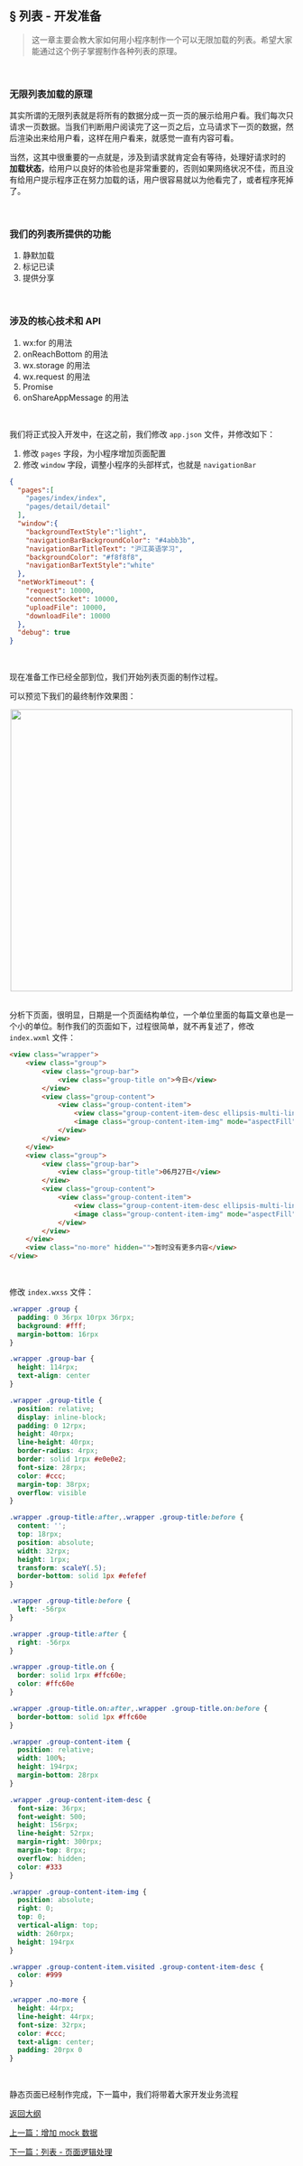 ## <a>&sect; 列表 - 开发准备</a>  
> 这一章主要会教大家如何用小程序制作一个可以无限加载的列表。希望大家能通过这个例子掌握制作各种列表的原理。  

<br>  

### 无限列表加载的原理  
其实所谓的无限列表就是将所有的数据分成一页一页的展示给用户看。我们每次只请求一页数据。当我们判断用户阅读完了这一页之后，立马请求下一页的数据，然后渲染出来给用户看，这样在用户看来，就感觉一直有内容可看。

当然，这其中很重要的一点就是，涉及到请求就肯定会有等待，处理好请求时的 **加载状态**，给用户以良好的体验也是非常重要的，否则如果网络状况不佳，而且没有给用户提示程序正在努力加载的话，用户很容易就以为他看完了，或者程序死掉了。

<br>  

### 我们的列表所提供的功能  
1. 静默加载
2. 标记已读
3. 提供分享

<br>  

### 涉及的核心技术和 API  
1. wx:for 的用法
2. onReachBottom 的用法
3. wx.storage 的用法
4. wx.request 的用法
5. Promise
6. onShareAppMessage 的用法

<br>  

我们将正式投入开发中，在这之前，我们修改 `app.json` 文件，并修改如下：  
1. 修改 `pages` 字段，为小程序增加页面配置
2. 修改 `window` 字段，调整小程序的头部样式，也就是 `navigationBar` 
```json
{
  "pages":[
    "pages/index/index",
    "pages/detail/detail"
  ],
  "window":{
    "backgroundTextStyle":"light",
    "navigationBarBackgroundColor": "#4abb3b",
    "navigationBarTitleText": "沪江英语学习",
    "backgroundColor": "#f8f8f8",
    "navigationBarTextStyle":"white"
  },
  "netWorkTimeout": {
    "request": 10000,
    "connectSocket": 10000,
    "uploadFile": 10000,
    "downloadFile": 10000
  },
  "debug": true
}
```  
<br>  

现在准备工作已经全部到位，我们开始列表页面的制作过程。  

可以预览下我们的最终制作效果图：  
<div align="center">
  <img src="./images/list.png" width="500"/>
</div>

<br>  

分析下页面，很明显，日期是一个页面结构单位，一个单位里面的每篇文章也是一个小的单位。制作我们的页面如下，过程很简单，就不再复述了，修改 `index.wxml` 文件：  
```html
<view class="wrapper">
    <view class="group">
        <view class="group-bar">
            <view class="group-title on">今日</view>
        </view>
        <view class="group-content">
            <view class="group-content-item">
                <view class="group-content-item-desc ellipsis-multi-line ellipsis-line-3">为什么聪明人总能保持冷静？</view>
                <image class="group-content-item-img" mode="aspectFill" src="https://n1image.hjfile.cn/mh/2017/06/26/9ffa8c56cfd76cf5159011f4017f022e.jpg"/>
            </view>
        </view>
    </view>
    <view class="group">
        <view class="group-bar">
            <view class="group-title">06月27日</view>
        </view>
        <view class="group-content">
            <view class="group-content-item">
                <view class="group-content-item-desc ellipsis-multi-line ellipsis-line-3">为什么聪明人总能保持冷静？</view>
                <image class="group-content-item-img" mode="aspectFill" src="https://n1image.hjfile.cn/mh/2017/06/26/9ffa8c56cfd76cf5159011f4017f022e.jpg"/>
            </view>
        </view>
    </view>
    <view class="no-more" hidden="">暂时没有更多内容</view>
</view>    
```

<br>  

修改 `index.wxss` 文件：
```css
.wrapper .group {
  padding: 0 36rpx 10rpx 36rpx;
  background: #fff;
  margin-bottom: 16rpx
}

.wrapper .group-bar {
  height: 114rpx;
  text-align: center
}

.wrapper .group-title {
  position: relative;
  display: inline-block;
  padding: 0 12rpx;
  height: 40rpx;
  line-height: 40rpx;
  border-radius: 4rpx;
  border: solid 1rpx #e0e0e2;
  font-size: 28rpx;
  color: #ccc;
  margin-top: 38rpx;
  overflow: visible
}

.wrapper .group-title:after,.wrapper .group-title:before {
  content: '';
  top: 18rpx;
  position: absolute;
  width: 32rpx;
  height: 1rpx;
  transform: scaleY(.5);
  border-bottom: solid 1px #efefef
}

.wrapper .group-title:before {
  left: -56rpx
}

.wrapper .group-title:after {
  right: -56rpx
}

.wrapper .group-title.on {
  border: solid 1rpx #ffc60e;
  color: #ffc60e
}

.wrapper .group-title.on:after,.wrapper .group-title.on:before {
  border-bottom: solid 1px #ffc60e
}

.wrapper .group-content-item {
  position: relative;
  width: 100%;
  height: 194rpx;
  margin-bottom: 28rpx
}

.wrapper .group-content-item-desc {
  font-size: 36rpx;
  font-weight: 500;
  height: 156rpx;
  line-height: 52rpx;
  margin-right: 300rpx;
  margin-top: 8rpx;
  overflow: hidden;
  color: #333
}

.wrapper .group-content-item-img {
  position: absolute;
  right: 0;
  top: 0;
  vertical-align: top;
  width: 260rpx;
  height: 194rpx
}

.wrapper .group-content-item.visited .group-content-item-desc {
  color: #999
}

.wrapper .no-more {
  height: 44rpx;
  line-height: 44rpx;
  font-size: 32rpx;
  color: #ccc;
  text-align: center;
  padding: 20rpx 0
}
```

<br>

静态页面已经制作完成，下一篇中，我们将带着大家开发业务流程

<a href="../readme.md">返回大纲</a>  

<a href="./ch2-3.md">上一篇：增加 mock 数据</a>

<a href="./ch3-2.md">下一篇：列表 - 页面逻辑处理</a>

